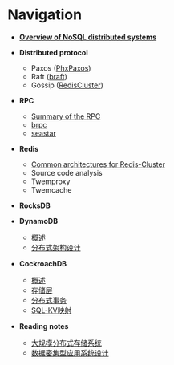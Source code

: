 # Navigation

*  **[Overview of NoSQL distributed systems](https://github.com/joeylichang/joeylichang.github.io/blob/master/src/nosql_desigin/nosql_distributed_systems_desgin.md)**

* **Distributed protocol**
	* Paxos ([PhxPaxos](https://blog.csdn.net/weixin_41713182/article/details/88147487))
	* Raft ([braft](https://github.com/joeylichang/joeylichang.github.io/blob/master/src/distributed_protocol/raft/overview.md))
	* Gossip ([RedisCluster](https://github.com/joeylichang/joeylichang.github.io/blob/master/src/distributed_protocol/gossip/overview.md))
* **RPC**
	* [Summary of the RPC](https://github.com/joeylichang/joeylichang.github.io/blob/master/src/rpc/overview.md)
	* [brpc](https://github.com/joeylichang/joeylichang.github.io/blob/master/src/rpc/brpc/overview.md)
	* [seastar](https://github.com/joeylichang/joeylichang.github.io/blob/master/src/rpc/seastar/seastar.md)
* **Redis**
	* [Common architectures for Redis-Cluster](https://github.com/joeylichang/joeylichang.github.io/blob/master/src/redis/common_architectures.md)
	* Source code analysis
	* Twemproxy
	* Twemcache
* **RocksDB**
* **DynamoDB**
	* [概述](https://github.com/joeylichang/joeylichang.github.io/blob/master/src/dynamo/overview.md)
	* [分布式架构设计](https://github.com/joeylichang/joeylichang.github.io/blob/master/src/dynamo/desgin.md)
* **CockroachDB**
	* [概述](https://github.com/joeylichang/joeylichang.github.io/blob/master/src/cockroachdb/overview.md)
	* [存储层](https://github.com/joeylichang/joeylichang.github.io/blob/master/src/cockroachdb/desgin_kv.md)
	* [分布式事务](https://github.com/joeylichang/joeylichang.github.io/blob/master/src/cockroachdb/desgin_transaction.md)
	* [SQL-KV映射](https://github.com/joeylichang/joeylichang.github.io/blob/master/src/cockroachdb/desgin_sql.md)
* **Reading notes**
	* [大规模分布式存储系统](https://github.com/joeylichang/joeylichang.github.io/blob/master/src/read_node/distributed_system_design/navigation.md)
	* [数据密集型应用系统设计](https://github.com/joeylichang/joeylichang.github.io/blob/master/src/read_node/data_intensive_sys_desgin/navigatiom.md)
